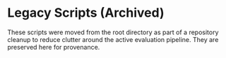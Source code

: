 # Legacy Scripts (Archived)
These scripts were moved from the root directory as part of a repository cleanup to reduce clutter around the active evaluation pipeline. They are preserved here for provenance.
